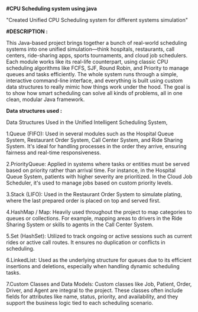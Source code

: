 **#CPU Scheduling system using java**

"Created Unified CPU Scheduling system for different systems simulation"

**#DESCRIPTION :**

This Java-based project brings together a bunch of real-world scheduling systems into one unified simulation—think hospitals, restaurants, call centers, ride-sharing apps, sports tournaments, and cloud job schedulers. Each module works like its real-life counterpart, using classic CPU scheduling algorithms like FCFS, SJF, Round Robin, and Priority to manage queues and tasks efficiently. The whole system runs through a simple, interactive command-line interface, and everything is built using custom data structures to really mimic how things work under the hood. The goal is to show how smart scheduling can solve all kinds of problems, all in one clean, modular Java framework.

**Data structures used :**


Data Structures Used in the Unified Intelligent Scheduling System,

1.Queue (FIFO): Used in several modules such as the Hospital Queue System, Restaurant Order System, Call Center System, and Ride Sharing System. It's ideal for handling processes in the order they arrive, ensuring fairness and real-time responsiveness.

2.PriorityQueue: Applied in systems where tasks or entities must be served based on priority rather than arrival time. For instance, in the Hospital Queue System, patients with higher severity are prioritized. In the Cloud Job Scheduler, it's used to manage jobs based on custom priority levels.

3.Stack (LIFO): Used in the Restaurant Order System to simulate plating, where the last prepared order is placed on top and served first.

4.HashMap / Map: Heavily used throughout the project to map categories to queues or collections. For example, mapping areas to drivers in the Ride Sharing System or skills to agents in the Call Center System.

5.Set (HashSet): Utilized to track ongoing or active sessions such as current rides or active call routes. It ensures no duplication or conflicts in scheduling.

6.LinkedList: Used as the underlying structure for queues due to its efficient insertions and deletions, especially when handling dynamic scheduling tasks.

7.Custom Classes and Data Models: Custom classes like Job, Patient, Order, Driver, and Agent are integral to the project. These classes often include fields for attributes like name, status, priority, and availability, and they support the business logic tied to each scheduling scenario.
